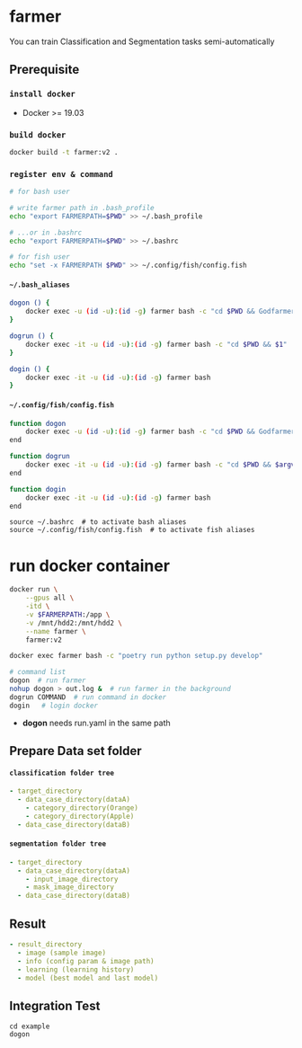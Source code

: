 # farmer

You can train Classification and Segmentation tasks semi-automatically

## Prerequisite

### `install docker`
- Docker >= 19.03

### `build docker`
```bash
docker build -t farmer:v2 .
```

### `register env & command`

```bash
# for bash user

# write farmer path in .bash_profile
echo "export FARMERPATH=$PWD" >> ~/.bash_profile

# ...or in .bashrc
echo "export FARMERPATH=$PWD" >> ~/.bashrc

# for fish user
echo "set -x FARMERPATH $PWD" >> ~/.config/fish/config.fish
```

#### **`~/.bash_aliases`**
```bash
dogon () {
    docker exec -u (id -u):(id -g) farmer bash -c "cd $PWD && Godfarmer"
}

dogrun () {
    docker exec -it -u (id -u):(id -g) farmer bash -c "cd $PWD && $1"
}

dogin () {
    docker exec -it -u (id -u):(id -g) farmer bash
}
```

#### **`~/.config/fish/config.fish`**
``` bash
function dogon
    docker exec -u (id -u):(id -g) farmer bash -c "cd $PWD && Godfarmer"
end

function dogrun
    docker exec -it -u (id -u):(id -g) farmer bash -c "cd $PWD && $argv"
end

function dogin
    docker exec -it -u (id -u):(id -g) farmer bash
end
```

```
source ~/.bashrc  # to activate bash aliases
source ~/.config/fish/config.fish  # to activate fish aliases
```

# run docker container
```bash
docker run \
    --gpus all \
    -itd \
    -v $FARMERPATH:/app \
    -v /mnt/hdd2:/mnt/hdd2 \
    --name farmer \
    farmer:v2

docker exec farmer bash -c "poetry run python setup.py develop"
```


```bash
# command list
dogon  # run farmer
nohup dogon > out.log &  # run farmer in the background
dogrun COMMAND  # run command in docker
dogin   # login docker
```

* **dogon** needs run.yaml in the same path

## Prepare Data set folder

#### **`classification folder tree`**

```yaml
- target_directory
  - data_case_directory(dataA)
    - category_directory(Orange)
    - category_directory(Apple)
  - data_case_directory(dataB)
```

#### **`segmentation folder tree`**

```yaml
- target_directory
  - data_case_directory(dataA)
    - input_image_directory
    - mask_image_directory
  - data_case_directory(dataB)
```

## Result

```yaml
- result_directory
  - image (sample image)
  - info (config param & image path)
  - learning (learning history)
  - model (best model and last model)
```

## Integration Test

```
cd example
dogon
```
